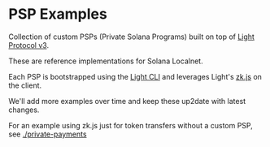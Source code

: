# PSP Examples

Collection of custom PSPs (Private Solana Programs) built on top of [Light Protocol v3](https://github.com/Lightprotocol/light-protocol).

These are reference implementations for Solana Localnet.

Each PSP is bootstrapped using the [Light CLI](https://www.npmjs.com/package/@lightprotocol/cli) and leverages Light's [zk.js](https://npmjs.com/package/@lightprotocol/zk.js) on the client. 

We'll add more examples over time and keep these up2date with latest changes.

For an example using zk.js just for token transfers without a custom PSP, see [./private-payments](https://github.com/Lightprotocol/psp-examples/tree/main/private-payments)


